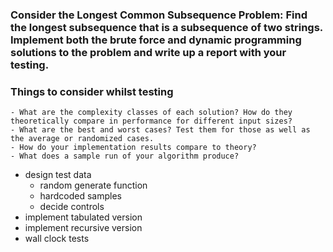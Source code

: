 ### Consider the Longest Common Subsequence Problem: Find the longest subsequence that is a subsequence of two strings. Implement both the brute force and dynamic programming solutions to the problem and write up a report with your testing. 
### Things to consider whilst testing
    - What are the complexity classes of each solution? How do they theoretically compare in performance for different input sizes?
    - What are the best and worst cases? Test them for those as well as the average or randomized cases.
    - How do your implementation results compare to theory?
    - What does a sample run of your algorithm produce? 

- design test data
    - random generate function
    - hardcoded samples 
    - decide controls
- implement tabulated version
- implement recursive version
- wall clock tests

